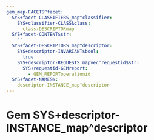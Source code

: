 ```yaml
---
gem_map-FACETS^facet:
  SYS+facet-CLASSIFIERS_map^classifier:
    SYS+classifier-CLASS&class:
      class-DESCRIPTORmap
  SYS+facet-CONTENT$str:
    ''
  SYS+facet-DESCRIPTORS_map^descriptor:
    SYS+descriptor-INVARIANT$bool:
      true
    SYS+descriptor-REQUESTS_mapvec^requestid$str:
      SYS+requestid-GEMreport:
        - GEM_REPORToperationid
  SYS+facet-NAME&%:
    descriptor-INSTANCE_map^descriptor
---
```

# Gem SYS+descriptor-INSTANCE_map^descriptor

